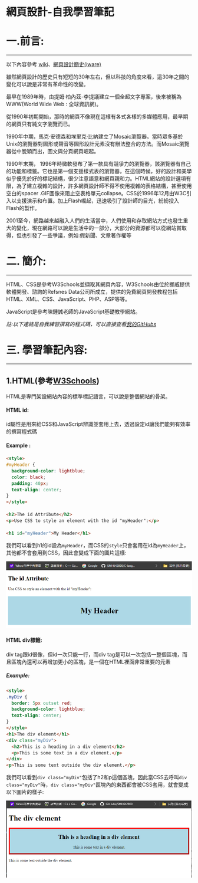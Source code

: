 # 網頁設計-自我學習筆記

# 一.前言:
-----------------
以下內容參考 [wiki](https://zh.wikipedia.org/zh-tw/%E7%BD%91%E9%A1%B5%E8%AE%BE%E8%AE%A1)、[網頁設計簡史(iware)](https://www.iware.com.tw/blog-%E7%B6%B2%E9%A0%81%E8%A8%AD%E8%A8%88%E7%B0%A1%E5%8F%B2%EF%BC%9A%E5%BE%9E1990%E5%B9%B4%E8%87%B3%E4%BB%8A%E7%9A%84%E7%B6%B2%E9%A0%81%E6%BC%94%E8%AE%8A%EF%BC%88%E4%B8%8A%EF%BC%89.html)
  
雖然網頁設計的歷史只有短短的30年左右，但以科技的角度來看，這30年之間的變化可以說是非常有革命性的改變。

最早在1989年時，由提姆·柏內茲-李提議建立一個全超文字專案，後來被稱為WWW(World Wide Web : 全球資訊網)。

從1990年初期開始，那時的網頁不像現在這樣有各式各樣的多媒體應用，最早期的網頁只有純文字瀏覽而已。

1990年中期，馬克·安德森和埃里克·比納建立了Mosaic瀏覽器。當時眾多基於Unix的瀏覽器對圖形或聲音等圖形設計元素沒有辦法整合的方法。而Mosaic瀏覽器從中脫穎而出，圖文與分頁網頁崛起。

1990年末期， 1996年時微軟發布了第一款具有競爭力的瀏覽器，該瀏覽器有自己的功能和標籤。它也是第一個支援樣式表的瀏覽器，在這個時候，好的設計和美學似乎優先於好的標記結構，很少注意語意和網頁親和力。HTML網站的設計選項有限，為了建立複雜的設計，許多網頁設計師不得不使用複雜的表格結構，甚至使用空白的spacer .GIF圖像來阻止空表格單元collapse。CSS於1996年12月由W3C引入以支援演示和布置。加上Flash崛起，迅速吸引了設計師的目光，紛紛投入Flash的製作。

2001至今，網路越來越融入人們的生活當中，人們使用和存取網站方式也發生重大的變化，現在網路可以說是生活中的一部分，大部分的資源都可以從網站賞取得，但也引發了一些爭議，例如:假新聞、文章著作權等

# 二. 簡介:
-------
HTML、CSS是參考W3Schools並擷取其網頁內容，W3Schools由位於挪威提供軟體開發、諮詢的Refsnes Data公司所成立，提供的免費網頁開發教程包括HTML、XML、CSS、JavaScript、PHP、ASP等等。

JavaScript是參考陳鍾誠老師的JavaScript基礎教學網站。

*註:以下連結是自我練習撰寫的程式碼，可以直接查看[我的GitHubs](https://github.com/SMH642800/wp108b/tree/master/homework)*

# 三. 學習筆記內容: 
------
## 1.HTML(參考[W3Schools](https://www.w3schools.com/))

HTML是專門架設網站內容的標準標記語言，可以說是整個網站的骨架。

#### HTML id:
id屬性是用來給CSS和JavaScript辨識並套用上去，透過設定id讓我們能夠有效率的撰寫程式碼

#### Example :

```html
<style>
#myHeader {
  background-color: lightblue;
  color: black;
  padding: 40px;
  text-align: center;
}
</style>

<h2>The id Attribute</h2>
<p>Use CSS to style an element with the id "myHeader":</p>

<h1 id="myHeader">My Header</h1>
``` 

我們可以看到h1的id設為`myHeader`，而CSS的`style`只會套用在id為`myHeader`上，其他都不會套用到CSS，因此會變成下面的圖片這樣:

![html_id](https://github.com/SMH642800/wp108b/blob/master/final/html_id.png)

#### HTML div標籤:

div tag跟id很像，但id一次只能一行，而div tag是可以一次包括一整個區塊，而且區塊內還可以再增加更小的區塊，是一個在HTML裡面非常重要的元素

##### Example:

``` html
<style>
.myDiv {
  border: 5px outset red;
  background-color: lightblue;
  text-align: center;
}
</style>
<h1>The div element</h1>
<div class="myDiv">
  <h2>This is a heading in a div element</h2>
  <p>This is some text in a div element.</p>
</div>
<p>This is some text outside the div element.</p>
```

我們可以看到`div class="myDiv"`包括了h2和p這個區塊，因此當CSS去呼叫`div class="myDiv"`時，`div class="myDiv"`區塊內的東西都會被CSS套用，就會變成以下圖片的樣子:

![html_id](https://github.com/SMH642800/wp108b/blob/master/final/html_div.png)

